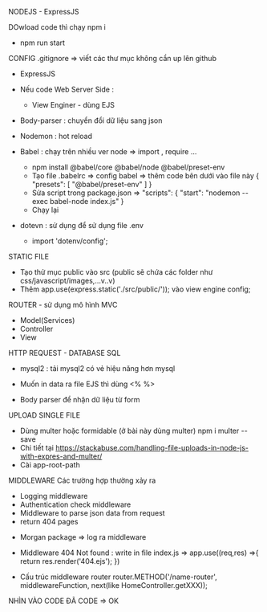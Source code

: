 NODEJS - ExpressJS

DOwload code thì 
chạy npm i
+ npm run start

CONFIG 
.gitignore => viết các thư mục không cần up lên github

+ ExpressJS

+ Nếu code Web Server Side : 
  - View Enginer - dùng EJS

+ Body-parser : chuyển đổi dữ liệu sang json

+ Nodemon : hot reload

+ Babel : chạy trên nhiều ver node => import , require ...
  - npm install @babel/core @babel/node @babel/preset-env
  - Tạo file .babelrc => config babel => thêm code bên dưới vào file này
    {
        "presets": [
          "@babel/preset-env"
        ]
    }
  - Sửa script trong package.json => 
    "scripts": {
        "start": "nodemon --exec babel-node index.js"
    }
  - Chạy lại 

+ dotevn : sử dụng để sử dụng file .env
  - import 'dotenv/config'; 





STATIC FILE
 + Tạo thử mục public vào src (public sẽ chứa các folder như css/javascript/images,...v..v)
 + Thêm app.use(express.static('./src/public/')); vào view engine config;






ROUTER - sử dụng mô hình MVC
 + Model(Services)
 + Controller
 + View





 HTTP REQUEST - DATABASE SQL
  + mysql2 : tải mysql2 có vẻ hiệu năng hơn mysql
  + Muốn in data ra file EJS thì dùng <% %> 

  + Body parser để nhận dữ liệu từ form

UPLOAD SINGLE FILE
 + Dùng multer hoặc formidable (ở bài này dùng multer) npm i multer --save
 + Chi tiết tại <https://stackabuse.com/handling-file-uploads-in-node-js-with-expres-and-multer/>
 + Cài app-root-path

MIDDLEWARE
 Các trường hợp thường xảy ra
 - Logging middleware
 - Authentication check middleware
 - Middleware to parse json data from request
 - return 404 pages
 + Morgan package => log ra middleware
 - Middleware 404 Not found : 
    write in file index.js => app.use((req,res) =>{
      return res.render('404.ejs');
    })

  + Cấu trúc middleware router
  router.METHOD('/name-router', middlewareFunction, next(like HomeController.getXXX));

NHÌN VÀO CODE ĐÃ CODE => OK